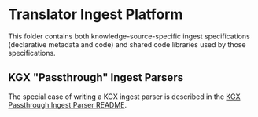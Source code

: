 # Translator Ingest Platform

This folder contains both knowledge-source-specific ingest specifications (declarative metadata and code) and shared code libraries used by those specifications.

## KGX "Passthrough" Ingest Parsers

The special case of writing a KGX ingest parser is described in the [KGX Passthrough Ingest Parser README](kgx_passthrough_ingest_parser/README.md).

